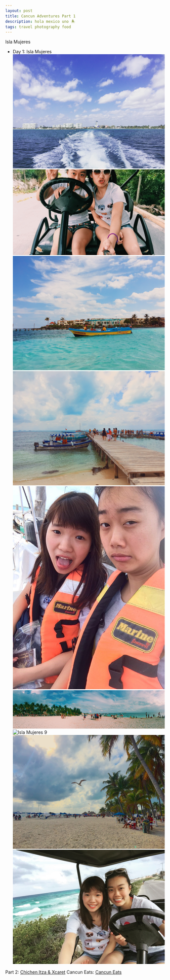 ```yaml
---
layout: post
title: Cancun Adventures Part 1
description: hola mexico uno 🏝️
tags: travel photography food 
---
```


Isla Mujeres

* Day 1: Isla Mujeres
![Isla Mujeres 5](/images/islamujeres-5.jpg)
![Isla Mujeres 7](/images/islamujeres-7.jpg)
![Isla Mujeres 4](/images/islamujeres-4.jpg)
![Isla Mujeres 2](/images/islamujeres-2.jpg)
![Isla Mujeres 8](/images/islamujeres-8.jpg)
![Isla Mujeres 1](/images/islamujeres-1.jpg)
![Isla Mujeres 9](/images/islamujeres-9.jpg)
![Isla Mujeres 3](/images/islamujeres-3.jpg)
![Isla Mujeres 6](/images/islamujeres-6.jpg)

Part 2: [Chichen Itza & Xcaret](https://ppitchyy.github.io/Cancun-2/)
Cancun Eats: [Cancun Eats](https://ppitchyy.github.io/Cancun-Eats)
